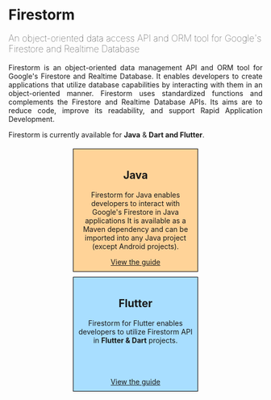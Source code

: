 # Firestorm

<p style="font-size: large; font-weight: lighter">An object-oriented data access API and ORM tool for Google's Firestore and Realtime Database</p>

<p style="text-align: justify">
Firestorm is an object-oriented data management API and ORM tool for Google's Firestore and Realtime Database. It enables developers to create 
applications that utilize database capabilities by interacting with them in an object-oriented manner. Firestorm uses
 standardized functions and complements the Firestore and Realtime Database APIs. Its aims are to reduce code, 
  improve its readability, and support Rapid Application Development.
</p>

<p>
 Firestorm is currently available for <b>Java</b> & <b>Dart and Flutter</b>.
</p>

<div style="text-align: center;">
    <div style="width: 45%; border: 1px solid black; padding: 10px; margin: 1%; display: inline-block; background-color: #ffd398;">
        <h2>Java</h2>
        <p>
            Firestorm for Java enables developers to interact with Google's Firestore in Java applications
            It is available as a Maven dependency and can be imported into any Java project (except Android projects).
        </p>
        <a href="firestorm-java/java-api-guide.md">View the guide</a>
    </div>
    <div style="width: 45%; border: 1px solid black; padding: 10px; margin: 1%; display: inline-block; background-color: #a8deff;">
            <h2>Flutter</h2>
            <p>
                Firestorm for Flutter enables developers to utilize Firestorm API in <b>Flutter & Dart</b> projects.<br/>
                 <br/><br/><br/>
            </p>
            <a href="firestorm_flutter">View the guide</a>
        </div>
</div>